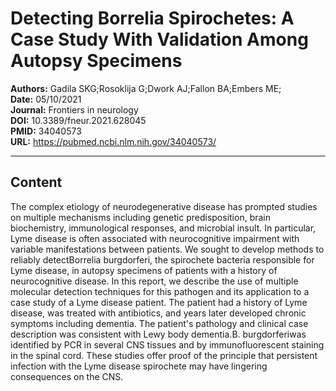 # Detecting Borrelia Spirochetes: A Case Study With Validation Among Autopsy Specimens

**Authors:** Gadila SKG;Rosoklija G;Dwork AJ;Fallon BA;Embers ME;  
**Date:** 05/10/2021  
**Journal:** Frontiers in neurology  
**DOI:** 10.3389/fneur.2021.628045  
**PMID:** 34040573  
**URL:** https://pubmed.ncbi.nlm.nih.gov/34040573/

---

## Content

The complex etiology of neurodegenerative disease has prompted studies on multiple mechanisms including genetic predisposition, brain biochemistry, immunological responses, and microbial insult. In particular, Lyme disease is often associated with neurocognitive impairment with variable manifestations between patients. We sought to develop methods to reliably detectBorrelia burgdorferi, the spirochete bacteria responsible for Lyme disease, in autopsy specimens of patients with a history of neurocognitive disease. In this report, we describe the use of multiple molecular detection techniques for this pathogen and its application to a case study of a Lyme disease patient. The patient had a history of Lyme disease, was treated with antibiotics, and years later developed chronic symptoms including dementia. The patient's pathology and clinical case description was consistent with Lewy body dementia.B. burgdorferiwas identified by PCR in several CNS tissues and by immunofluorescent staining in the spinal cord. These studies offer proof of the principle that persistent infection with the Lyme disease spirochete may have lingering consequences on the CNS.
